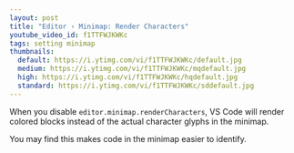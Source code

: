 ```yaml
---
layout: post
title: "Editor › Minimap: Render Characters"
youtube_video_id: f1TTFWJKWKc
tags: setting minimap
thumbnails:
  default: https://i.ytimg.com/vi/f1TTFWJKWKc/default.jpg
  medium: https://i.ytimg.com/vi/f1TTFWJKWKc/mqdefault.jpg
  high: https://i.ytimg.com/vi/f1TTFWJKWKc/hqdefault.jpg
  standard: https://i.ytimg.com/vi/f1TTFWJKWKc/sddefault.jpg
---
```


When you disable `editor.minimap.renderCharacters`, VS Code will render colored blocks instead of the actual character glyphs in the minimap.

You may find this makes code in the minimap easier to identify.


